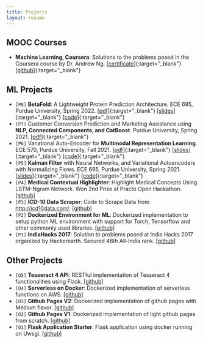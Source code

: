 ```yaml
---
title: Projects
layout: resume
---
```


## MOOC Courses
- **Machine Learning, Coursera**: Solutions to the problems posed in the Coursera course by Dr. Andrew Ng. [[certificate]](https://www.coursera.org/account/accomplishments/certificate/QEAEKZ46KCF4){:target="_blank"} [[github]](https://github.com/shams-sam/CourseraMachineLearningAndrewNg){:target="_blank"}

## ML Projects

- <code id='p8'>[P8]</code> **BetaFold**: A Lightweight Protein Prediction Architecture. ECE 695, Purdue University, Spring 2022. [[pdf]](https://github.com/shams-sam/BetaFold/blob/master/BetaFold.pdf){:target="_blank"} [[slides]](https://github.com/shams-sam/BetaFold/blob/master/BetaFold_Slides.pdf){:target="_blank"} [[code]](https://github.com/shams-sam/BetaFold){:target="_blank"}
- <code id='p7'>[P7]</code> Customer Conversion Prediction and Marketing Assistance using **NLP, Connected Components, and CatBoost**. Purdue University, Spring 2021. [[pdf]](https://drive.google.com/file/d/11mhq_UibvvuBFOEbcPq3ZYnkzN8_XdPZ/view?usp=sharing){:target="_blank"}
- <code id='p6'>[P6]</code> Variational Auto-Encoder for **Multimodal Representation Learning**. ECE 570, Purdue University, Fall 2021. [[pdf]](https://github.com/shams-sam/MultiModal-VAE/blob/master/Multimodal_VAE.pdf){:target="_blank"} [[slides]](https://github.com/shams-sam/MultiModal-VAE/blob/master/Multimodal_VAE_Slides.pdf){:target="_blank"} [[code]](https://github.com/shams-sam/MultiModal-VAE){:target="_blank"}
- <code id='p5'>[P5]</code> **Kalman Filter** with Neural Networks, and Variational Autoencoders with Normalizing Flows. ECE 695, Purdue University, Spring 2021. [[slides]](https://github.com/shams-sam/EE695-ILGM/blob/master/Presentation.pdf){:target="_blank"} [[code]](https://github.com/shams-sam/EE695-ILGM){:target="_blank"}
- <code id='p4'>[P4]</code> **Medical Contextual Highlighter**: Highlight Medical Concepts Using LSTM-Ngram Network. Won 2nd Prize at Practo Open Hackathon. [[github]](https://github.com/shams-sam/MedicalContextualHighlighter)
- <code id='p3'>[P3]</code> **ICD-10 Data Scraper**: Code to Scrape Data from http://icd10data.com/. [[github]](https://github.com/shams-sam/ICD10Data.com)
- <code id='p2'>[P2]</code> **Dockerized Environment for ML**: Dockerized implementation to setup python ML environment with support for Torch, Tensorflow and other commonly used libraries. [[github]](https://github.com/shams-sam/setups)
- <code id='p1'>[P1]</code> **IndiaHacks 2017**: Solution to problems posed at India Hacks 2017 organized by Hackerearth. Secured 46th All-India rank. [[github]](https://github.com/shams-sam/HackerEarthIndiaHacks2017)


## Other Projects

- <code id='o5'>[O5]</code> **Tesseract 4 API**: RESTful implementation of Tesseract 4 functionalities using Flask. [[github]](https://github.com/shams-sam/github-page-v2)
- <code id='o4'>[O4]</code> **Serverless on Docker**: Dockerized implementation of serverless functions on AWS. [[github]](https://github.com/shams-sam/ServerlessOnDocker)
- <code id='o3'>[O3]</code> **Github Pages V2**: Dockerized implementation of github pages with Medium flavor. [[github]](https://github.com/shams-sam/github-page-v2)
- <code id='o2'>[O2]</code> **Github Pages V1**: Dockerized implementation of light github pages from scratch. [[github]](https://github.com/shams-sam/github-page-v1)
- <code id='o1'>[O1]</code> **Flask Application Starter**: Flask application using docker running on Uwsgi. [[github]](https://github.com/shams-sam/FlaskApplicationStarter)

